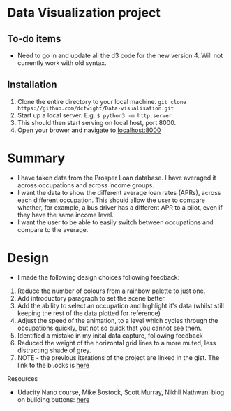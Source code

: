 # Data Visualization project

## To-do items
- Need to go in and update all the d3 code for the new version 4. Will not currently work with old syntax.

## Installation
1. Clone the entire directory to your local machine. `git clone https://github.com/dcfwight/Data-visualisation.git`
1. Start up a local server. E.g. `$ python3 -m http.server`
1. This should then start serving on local host, port 8000.
1. Open your brower and navigate to [localhost:8000](http://localhost:8000)

# Summary
- I have taken data from the Prosper Loan database. I have averaged it across occupations and across income groups.
- I want the data to show the different average loan rates (APRs), across each different occupation. This should allow the user to compare whether, for example, a bus driver has a different APR to a pilot, even if they have the same income level.
- I want the user to be able to easily switch between occupations and compare to the average.

# Design
- I made the following design choices following feedback:
1. Reduce the number of colours from a rainbow palette to just one.
1. Add introductory paragraph to set the scene better.
1. Add the ability to select an occupation and highlight it's data (whilst still keeping the rest of the data plotted for reference)
1. Adjust the speed of the animation, to a level which cycles through the occupations quickly, but not so quick that you cannot see them.
1. Identified a mistake in my inital data capture, following feedback
1. Reduced the weight of the horizontal grid lines to a more muted, less distracting shade of grey.
1. NOTE - the previous iterations of the project are linked in the gist. The link to the bl.ocks is [here](http://bl.ocks.org/dcfwight/e8a7e35d8b5c485b844d)

Resources
- Udacity Nano course, Mike Bostock, Scott Murray, Nikhil Nathwani blog on building buttons: [here](http://www.nikhil-nathwani.com/blog/posts/radio/radio.html)
